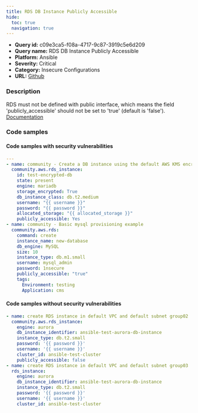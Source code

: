 ```yaml
---
title: RDS DB Instance Publicly Accessible
hide:
  toc: true
  navigation: true
---
```


<style>
  .highlight .hll {
    background-color: #ff171742;
  }
  .md-content {
    max-width: 1100px;
    margin: 0 auto;
  }
</style>

-   **Query id:** c09e3ca5-f08a-4717-9c87-3919c5e6d209
-   **Query name:** RDS DB Instance Publicly Accessible
-   **Platform:** Ansible
-   **Severity:** <span style="color:None">Critical</span>
-   **Category:** Insecure Configurations
-   **URL:** [Github](https://github.com/Checkmarx/kics/tree/master/assets/queries/ansible/aws/rds_db_instance_publicly_accessible)

### Description
RDS must not be defined with public interface, which means the field 'publicly_accessible' should not be set to 'true' (default is 'false').<br>
[Documentation](https://docs.ansible.com/ansible/latest/collections/community/aws/rds_instance_module.html#parameter-auto_minor_version_upgrade)

### Code samples
#### Code samples with security vulnerabilities
```yaml title="Positive test num. 1 - yaml file" hl_lines="12 22"
---
- name: community - Create a DB instance using the default AWS KMS encryption key
  community.aws.rds_instance:
    id: test-encrypted-db
    state: present
    engine: mariadb
    storage_encrypted: True
    db_instance_class: db.t2.medium
    username: "{{ username }}"
    password: "{{ password }}"
    allocated_storage: "{{ allocated_storage }}"
    publicly_accessible: Yes
- name: community - Basic mysql provisioning example
  community.aws.rds:
    command: create
    instance_name: new-database
    db_engine: MySQL
    size: 10
    instance_type: db.m1.small
    username: mysql_admin
    password: 1nsecure
    publicly_accessible: "true"
    tags:
      Environment: testing
      Application: cms

```


#### Code samples without security vulnerabilities
```yaml title="Negative test num. 1 - yaml file"
- name: create RDS instance in default VPC and default subnet group02
  community.aws.rds_instance:
    engine: aurora
    db_instance_identifier: ansible-test-aurora-db-instance
    instance_type: db.t2.small
    password: '{{ password }}'
    username: '{{ username }}'
    cluster_id: ansible-test-cluster
    publicly_accessible: false
- name: create RDS instance in default VPC and default subnet group03
  rds_instance:
    engine: aurora
    db_instance_identifier: ansible-test-aurora-db-instance
    instance_type: db.t2.small
    password: '{{ password }}'
    username: '{{ username }}'
    cluster_id: ansible-test-cluster

```
